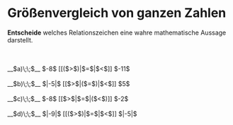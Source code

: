 <!--
version:  0.0.1

language: de

@style
input {
    text-align: center;
}

.flex-container {
    display: flex;
    flex-wrap: wrap;
    align-items: stretch;
    gap: 20px;
}

.flex-child {
    flex: 1;
    min-width: 350px;
    margin-right: 20px;
}

@media (max-width: 400px) {
    .flex-child {
        flex: 100%;
        margin-right: 0;
    }
}
@end

formula: \carry   \textcolor{red}{\scriptsize #1}
formula: \digit   \rlap{\carry{#1}}\phantom{#2}#2
formula: \permil  \text{‰}

import: https://raw.githubusercontent.com/LiaTemplates/Tikz-Jax/main/README.md

script: https://cdn.jsdelivr.net/gh/LiaTemplates/Tikz-Jax@main/dist/index.js


tags: Negative Zahlen, Zahlenverständnis, leicht, sehr niedrig, Angeben

comment: Welche Zahl ist größer? Gib es an.

author: Martin Lommatzsch

-->




# Größenvergleich von ganzen Zahlen

**Entscheide** welches Relationszeichen eine wahre mathematische Aussage darstellt.

<br>
<section class="flex-container">
<div class="flex-child">

<br>
__$a)\;\;$__ $-8$ [[($>$)|$=$|$<$]] $-11$ 
<br>
</div>
<div class="flex-child">
<br>
__$b)\;\;$__ $|-5|$ [[$>$|($=$)|$<$]] $5$ 
<br>
</div>
<div class="flex-child">
<br>
__$c)\;\;$__ $-8$ [[$>$|$=$|($<$)]] $-2$ 
<br>
</div>
<div class="flex-child">
<br>
__$d)\;\;$__ $|-9|$ [[($>$)|$=$|$<$]] $|-5|$ 

</div>
</section>
<br>
<br>
<br>
<br>

